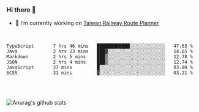 ### Hi there 👋

- 🔭 I’m currently working on [Taiwan Railway Route Planner](https://github.com/Taiwan-Railway-Route-Planner)

<br/>

<!--START_SECTION:waka-->

```text
TypeScript       7 hrs 46 mins   ████████████░░░░░░░░░░░░░   47.63 %
Java             2 hrs 23 mins   ███▓░░░░░░░░░░░░░░░░░░░░░   14.65 %
Markdown         2 hrs 5 mins    ███▒░░░░░░░░░░░░░░░░░░░░░   12.78 %
JSON             2 hrs 4 mins    ███▒░░░░░░░░░░░░░░░░░░░░░   12.74 %
JavaScript       37 mins         █░░░░░░░░░░░░░░░░░░░░░░░░   03.80 %
SCSS             31 mins         ▓░░░░░░░░░░░░░░░░░░░░░░░░   03.21 %
```

<!--END_SECTION:waka-->

<br/>
<br/>

![Anurag's github stats](https://github-readme-stats.vercel.app/api?username=DepickereSven&show_icons=true&theme=tokyonight)



<!--
**DepickereSven/DepickereSven** is a ✨ _special_ ✨ repository because its `README.md` (this file) appears on your GitHub profile.

Here are some ideas to get you started:

- 🔭 I’m currently working on ...
- 🌱 I’m currently learning ...
- 👯 I’m looking to collaborate on ...
- 🤔 I’m looking for help with ...
- 💬 Ask me about ...
- 📫 How to reach me: ...
- 😄 Pronouns: ...
- ⚡ Fun fact: ...
-->
